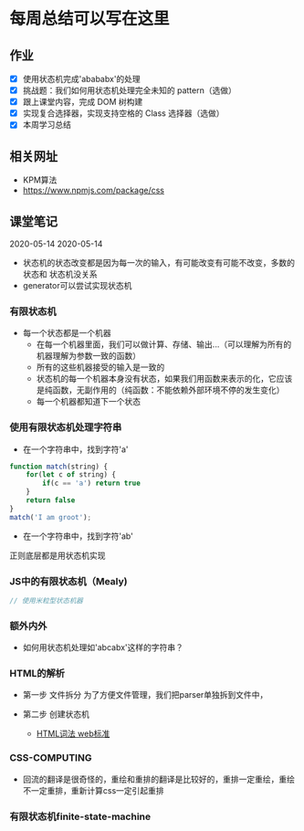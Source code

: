 # 每周总结可以写在这里

## 作业
- [x] 使用状态机完成'abababx'的处理
- [x] 挑战题：我们如何用状态机处理完全未知的 pattern（选做）
- [x] 跟上课堂内容，完成 DOM 树构建
- [x] 实现复合选择器，实现支持空格的 Class 选择器（选做）
- [x] 本周学习总结
## 相关网址
- KPM算法
- https://www.npmjs.com/package/css 
## 课堂笔记
2020-05-14
2020-05-14
- 状态机的状态改变都是因为每一次的输入，有可能改变有可能不改变，多数的状态和
状态机没关系
- generator可以尝试实现状态机
### 有限状态机
- 每一个状态都是一个机器
    - 在每一个机器里面，我们可以做计算、存储、输出...（可以理解为所有的机器理解为参数一致的函数）
    - 所有的这些机器接受的输入是一致的
    - 状态机的每一个机器本身没有状态，如果我们用函数来表示的化，它应该是纯函数，无副作用的（纯函数：不能依赖外部环境不停的发生变化）
    - 每一个机器都知道下一个状态

###  使用有限状态机处理字符串
- 在一个字符串中，找到字符'a'
```js
function match(string) {
    for(let c of string) {
        if(c == 'a') return true
    }
    return false
}
match('I am groot');
```
- 在一个字符串中，找到字符'ab'


正则底层都是用状态机实现

### JS中的有限状态机（Mealy)
```js
// 使用米粒型状态机器

```

### 额外内外
- 如何用状态机处理如'abcabx'这样的字符串？

### HTML的解析
- 第一步 文件拆分
为了方便文件管理，我们把parser单独拆到文件中，
- 第二步 创建状态机

    - [HTML词法 web标准](https://html.spec.whatwg.org/multipage/parsing.html#data-state)

### CSS-COMPUTING
- 回流的翻译是很奇怪的，重绘和重排的翻译是比较好的，重排一定重绘，重绘不一定重排，重新计算css一定引起重排

### 有限状态机finite-state-machine